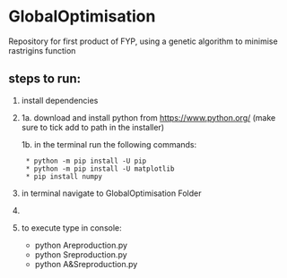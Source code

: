 # GlobalOptimisation
Repository for first product of FYP, using a genetic algorithm to minimise rastrigins function

## steps to run:
1. install dependencies
2. 
    1a. download and install python from https://www.python.org/
        (make sure to tick add to path in the installer)
        
    1b. in the terminal run the following commands:
    
        * python -m pip install -U pip
        * python -m pip install -U matplotlib
        * pip install numpy
     
2. in terminal navigate to GlobalOptimisation Folder
3. 
4. to execute type in console:
    * python Areproduction.py
    * python Sreproduction.py
    * python A&Sreproduction.py
